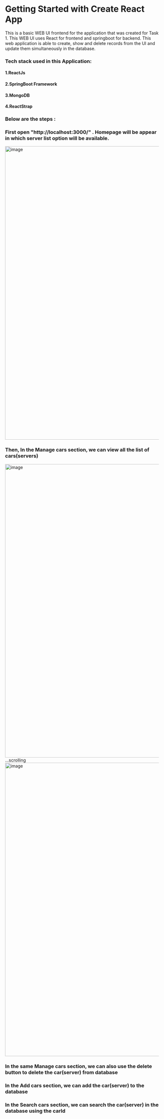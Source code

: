 # Getting Started with Create React App

This is a basic WEB UI frontend for the application that was created for Task 1. This WEB UI uses React for frontend and springboot for backend.
This web application is able to create, show and delete records from the UI and update them simultaneously in the database.

### Tech stack used in this Application:
#### 1.ReactJs </br>
#### 2.SpringBoot Framework </br>
#### 3.MongoDB </br>
#### 4.ReactStrap </br>

### Below are the steps :

### First open "http://localhost:3000/" . Homepage will be appear in which server list option will be available.
<img width="960" alt="image" src="https://user-images.githubusercontent.com/64260524/228673221-0c5fd866-ac76-4d1d-88b9-34696bef2b28.png">

### Then, In the Manage cars section, we can view all the list of cars(servers)
<img width="960" alt="image" src="https://user-images.githubusercontent.com/64260524/228673622-ccda4fbc-6b24-4fb0-9b1e-e778c4dd518d.png">
...scrolling
<img width="960" alt="image" src="https://user-images.githubusercontent.com/64260524/228673690-91a045a7-043b-45a1-af81-3f09775daed6.png">

### In the same Manage cars section, we can also use the delete button to delete the car(server) from database

### In the Add cars section, we can add the car(server) to the database

### In the Search cars section, we can search the car(server) in the database using the carId

